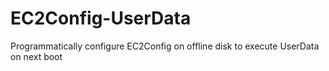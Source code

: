 # EC2Config-UserData
Programmatically configure EC2Config on offline disk to execute UserData on next boot

